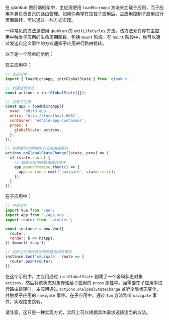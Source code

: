 在 qiankun 微前端框架中，主应用使用 `loadMicroApp` 方法来加载子应用，而子应用本身负责自己的路由管理。如果你希望在加载子应用后，主应用控制子应用进行页面跳转，可以通过一些方式实现。

一种常见的方法是使用 qiankun 的 `emitLifeCycles` 方法，该方法允许你在主应用中触发子应用的生命周期函数，包括 `mount` 阶段。在 `mount` 阶段中，你可以通过发送自定义事件的方式通知子应用进行路由跳转。

以下是一个简单的示例：

在主应用中：

```javascript
// 主应用中
import { loadMicroApp, initGlobalState } from 'qiankun';

// 创建全局状态
const actions = initGlobalState({});

// 加载子应用
const app = loadMicroApp({
  name: 'child-app',
  entry: 'http://localhost:8081',
  container: '#child-app-container',
  props: {
    globalState: actions,
  },
});

// 在需要的时候触发子应用路由跳转
actions.onGlobalStateChange((state, prev) => {
  if (state.route) {
    // 触发子应用的路由跳转事件
    app.mountPromise.then(() => {
      app.instance.emit('navigate', state.route);
    });
  }
});
```

在子应用中：

```javascript
// 子应用中
import Vue from 'vue';
import App from './App.vue';
import router from './router';

const instance = new Vue({
  router,
  render: h => h(App),
}).$mount('#app');

// 监听主应用传递过来的路由跳转事件
instance.$on('navigate', route => {
  router.push(route);
});
```

在这个示例中，主应用通过 `initGlobalState` 创建了一个全局状态对象 `actions`，然后将该状态对象传递给子应用的 `props` 属性中。当需要在子应用中进行路由跳转时，主应用通过 `actions.onGlobalStateChange` 监听全局状态变化，并触发子应用的 `navigate` 事件。在子应用中，通过 `$on` 方法监听 `navigate` 事件，实现路由跳转。

请注意，这只是一种实现方式，实际上可以根据具体需求选择适当的方法。
